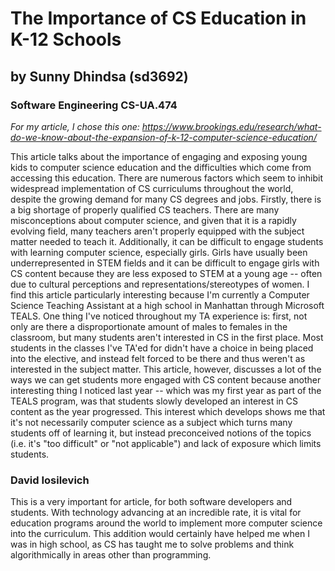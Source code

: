 # The Importance of CS Education in K-12 Schools
## by Sunny Dhindsa (sd3692)
### Software Engineering CS-UA.474


_For my article, I chose this one:
https://www.brookings.edu/research/what-do-we-know-about-the-expansion-of-k-12-computer-science-education/_

This article talks about the importance of engaging and exposing young kids to computer science education and the difficulties 
which come from accessing this education. There are numerous factors which seem to inhibit widespread implementation of CS curriculums throughout the world, despite the growing demand for many CS degrees and jobs. 
Firstly, there is a big shortage of properly qualified CS teachers. There are many misconceptions about computer science, and given that it is a rapidly evolving field, many teachers aren't properly equipped with the subject matter needed to teach it.
Additionally, it can be difficult to engage students with learning computer science, especially girls. Girls have usually been underrepresented in STEM fields and it can be difficult to engage girls with CS content because they are less exposed to STEM at a young age -- often due to cultural perceptions and representations/stereotypes of women. 
I find this article particularly interesting because I'm currently a Computer Science Teaching Assistant at a high school in Manhattan through Microsoft TEALS.
One thing I've noticed throughout my TA experience is: first, not only are there a disproportionate amount of males to females in the classroom, but many students
aren't interested in CS in the first place. Most students in the classes I've TA'ed for didn't have a choice in being placed into the elective, and instead felt forced to be there and thus weren't as interested in the subject matter. 
This article, however, discusses a lot of the ways we can get students more engaged with CS content because another interesting thing I noticed last year -- which was my first year as part of the 
TEALS program, was that students slowly developed an interest in CS content as the year progressed. This interest which develops shows me that it's not necessarily computer science as a subject which 
turns many students off of learning it, but instead preconceived notions of the topics (i.e. it's "too difficult" or "not applicable") and lack of exposure which limits
students. 

### David Iosilevich
This is a very important for article, for both software developers and students. With technology advancing at an incredible rate, it is vital for education programs around the world to implement more computer science into the curriculum. This addition would certainly have helped me when I was in high school, as CS has taught me to solve problems and think algorithmically in areas other than programming.